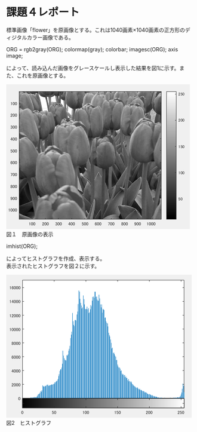 # 課題４レポート
標準画像「flower」を原画像とする。これは1040画素×1040画素の正方形のディジタルカラー画像である。

ORG = rgb2gray(ORG); colormap(gray); colorbar;
imagesc(ORG); axis image;

によって、読み込んだ画像をグレースケールし表示した結果を図1に示す。また、これを原画像とする。  

![原画像の表示](https://github.com/waka0310mikity/MATLAB-/blob/master/images/kadai4IMG1.PNG "原画像の表示")  
図１　原画像の表示

imhist(ORG);  

によってヒストグラフを作成、表示する。  
表示されたヒストグラフを図２に示す。  

![ヒストグラフ](https://github.com/waka0310mikity/MATLAB-/blob/master/images/kadai4IMG2.PNG "ヒストグラフ")  
図2　ヒストグラフ
